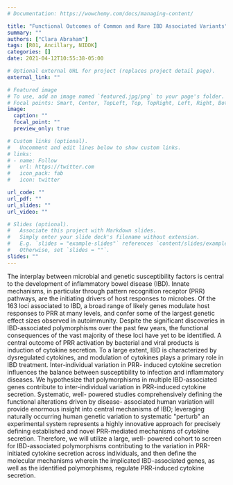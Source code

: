 ```yaml
---
# Documentation: https://wowchemy.com/docs/managing-content/

title: "Functional Outcomes of Common and Rare IBD Associated Variants"
summary: ""
authors: ["Clara Abraham"]
tags: [R01, Ancillary, NIDDK]
categories: []
date: 2021-04-12T10:55:38-05:00

# Optional external URL for project (replaces project detail page).
external_link: ""

# Featured image
# To use, add an image named `featured.jpg/png` to your page's folder.
# Focal points: Smart, Center, TopLeft, Top, TopRight, Left, Right, BottomLeft, Bottom, BottomRight.
image:
  caption: ""
  focal_point: ""
  preview_only: true

# Custom links (optional).
#   Uncomment and edit lines below to show custom links.
# links:
# - name: Follow
#   url: https://twitter.com
#   icon_pack: fab
#   icon: twitter

url_code: ""
url_pdf: ""
url_slides: ""
url_video: ""

# Slides (optional).
#   Associate this project with Markdown slides.
#   Simply enter your slide deck's filename without extension.
#   E.g. `slides = "example-slides"` references `content/slides/example-slides.md`.
#   Otherwise, set `slides = ""`.
slides: ""
---
```


The interplay between microbial and genetic susceptibility factors is central to the development of inflammatory bowel disease (IBD). Innate mechanisms, in particular through pattern recognition receptor (PRR) pathways, are the initiating drivers of host responses to microbes. Of the 163 loci associated to IBD, a broad range of likely genes modulate host responses to PRR at many levels, and confer some of the largest genetic effect sizes observed in autoimmunity. Despite the significant discoveries in IBD-associated polymorphisms over the past few years, the functional consequences of the vast majority of these loci have yet to be identified. A central outcome of PRR activation by bacterial and viral products is induction of cytokine secretion. To a large extent, IBD is characterized by dysregulated cytokines, and modulation of cytokines plays a primary role in IBD treatment. Inter-individual variation in PRR- induced cytokine secretion influences the balance between susceptibility to infection and inflammatory diseases. We hypothesize that polymorphisms in multiple IBD-associated genes contribute to inter-individual variation in PRR-induced cytokine secretion. Systematic, well- powered studies comprehensively defining the functional alterations driven by disease- associated human variation will provide enormous insight into central mechanisms of IBD; leveraging naturally occurring human genetic variation to systematic "perturb" an experimental system represents a highly innovative approach for precisely defining established and novel PRR-mediated mechanisms of cytokine secretion. Therefore, we will utilize a large, well- powered cohort to screen for IBD-associated polymorphisms contributing to the variation in PRR-initiated cytokine secretion across individuals, and then define the molecular mechanisms wherein the implicated IBD-associated genes, as well as the identified polymorphisms, regulate PRR-induced cytokine secretion.
